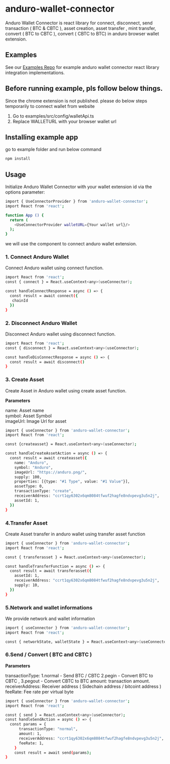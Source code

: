 # anduro-wallet-connector 

Anduro Wallet Connector is react library for connect, disconnect, send transaction ( BTC & CBTC ), asset creation, asset transfer , mint transfer, convert ( BTC to CBTC ), convert ( CBTC to BTC) in anduro browser wallet extension.

##

## Examples

See our [Examples Repo][examples] for example anduro wallet connector react library integration
implementations.

## Before running example, pls follow below things.
Since the chrome extension is not published. please do below steps temporarily to connect wallet from website
1. Go to examples/src/config/walletApi.ts
2. Replace WALLETURL with your browser wallet url


## Installing example app

go to example folder and run below command

```bash
npm install
```

[examples]: https://github.com/MarathonDH/anduro-wallet-connector-react/tree/main/example


## Usage

Initialize Anduro Wallet Connector with your wallet extension id via the options parameter:


```bash 
import { UseConnectorProvider } from 'anduro-wallet-connector';
import React from 'react';

function App () {
  return (
    <UseConnectorProvider walletURL={Your wallet url}/>
  );
}
```

we will use the <UseConnectorProvider /> component to connect anduro wallet extension.

### 1. Connect Anduro Wallet 

Connect Anduro wallet using connect function. 

```bash 
import React from 'react';
const { connect } = React.useContext<any>(useConnector);

const handleConnectResponse = async () => {
  const result = await connect({
   chainId
  })
}
```

### 2. Disconnect Anduro Wallet 

Disconnect Anduro wallet using disconnect function. 


```bash 
import React from 'react';
const { disconnect } = React.useContext<any>(useConnector);

const handleDisConnectResponse = async () => {
  const result = await disconnect()
}
```

### 3. Create Asset 

Create Asset in Anduro wallet using create asset function.

**Parameters**

name: Asset name  
symbol: Asset Symbol  
imageUrl: Image Url for asset   

```bash  
import { useConnector } from 'anduro-wallet-connector';
import React from 'react';

const {createasset} = React.useContext<any>(useConnector);

const handleCreateAssetAction = async () => {
  const result = await createasset({
    name: "Anduro",
    symbol: "Anduro",
    imageUrl: "https://anduro.png/",
    supply: 100,
    properties: [{type: "#1 Type", value: "#1 Value"}],
    assetType: 0,
    transactionType: "create",
    receiverAddress: "ccrt1qy6302x6qm8084tfwuf2hagfe8ndvpevg3u5n2j",
    assetId: 1,
  })
}
```

### 4.Transfer Asset

Create Asset transfer in anduro wallet using transfer asset function

```bash 
import { useConnector } from 'anduro-wallet-connector';
import React from 'react';

const { transferasset } = React.useContext<any>(useConnector);

const handleTransferFunction = async () => {
  const result = await transferasset({
    assetId: 1,
    receiverAddress: "ccrt1qy6302x6qm8084tfwuf2hagfe8ndvpevg3u5n2j",
    supply: 10,
  })
}
```

### 5.Network and wallet informations

We provide network and wallet information

```bash
import { useConnector } from 'anduro-wallet-connector';
import React from 'react';

const { networkState, walletState } = React.useContext<any>(useConnector);
```

### 6.Send / Convert  ( BTC and CBTC )

**Parameters**

transactionType: 
  1.normal - Send BTC / CBTC 
  2.pegin - Convert BTC to CBTC , 
  3.pegout - Convert CBTC to BTC 
amount: transaction amount.
receiverAddress: Receiver address ( Sidechain address / bitcoint address )
feeRate: Fee rate per virtual byte


```bash
import { useConnector } from 'anduro-wallet-connector';
import React from 'react';

const { send } = React.useContext<any>(useConnector);
const handleSendAction = async () => {
  const params = {
      transactionType: "normal",
      amount: 1,
      receiverAddress: "ccrt1qy6302x6qm8084tfwuf2hagfe8ndvpevg3u5n2j",
      feeRate: 1,
    }
    const result = await send(params);
}
```

